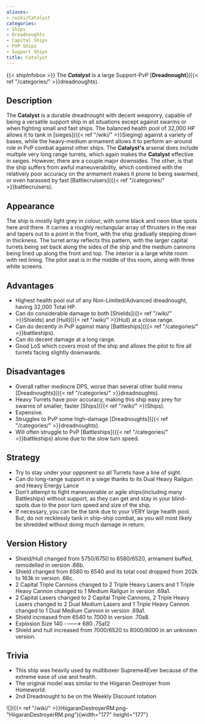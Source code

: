 ```yaml
---
aliases:
- /wiki/Catalyst
categories:
- Ships
- Dreadnoughts
- Capital Ships
- PVP Ships
- Support Ships
title: Catalyst
---
```


{{< shipInfobox >}} The **_Catalyst_** is a large Support-PvP [**Dreadnought**]({{< ref "/categories/" >}}dreadnoughts).

## Description

The **Catalyst** is a durable dreadnought with decent weaponry, capable of being a versatile support ship in all situations except against swarms or when fighting small and fast ships. The balanced health pool of 32,000 HP allows it to tank in [sieges]({{< ref "/wiki/" >}}Sieging) against a variety of bases, while the heavy-medium armament allows it to perform an-around role in PvP combat against other ships. The **Catalyst's** arsenal does include multiple very long range turrets, which again makes the **Catalyst** effective in seiges. However, there are a couple major downsides. The other, is that the ship suffers from awful maneuverability, which combined with the relatively poor accuracy on the armament makes it prone to being swarmed, or even harassed by fast [Battlecruisers]({{< ref "/categories/" >}}battlecruisers).

## Appearance

The ship is mostly light grey in colour, with some black and neon blue spots here and there. It carries a roughly rectangular array of thrusters in the rear and tapers out to a point in the front, with the ship gradually stepping down in thickness. The turret array reflects this pattern, with the larger capital turrets being set back along the sides of the ship and the medium cannons being lined up along the front and top. The interior is a large white room with red lining. The pilot seat is in the middle of this room, along with three white screens.

## Advantages

- Highest health pool out of any Non-Limited/Advanced dreadnought, having 32,000 Total HP.
- Can do considerable damage to both [Shields]({{< ref "/wiki/" >}}Shields) and [Hull]({{< ref "/wiki/" >}}Hull) at a close range.
- Can do decently in PvP against many [Battleships]({{< ref "/categories/" >}}battleships).
- Can do decent damage at a long range.
- Good LoS which covers most of the ship and allows the pilot to fire all turrets facing slightly downwards.

## Disadvantages

- Overall rather mediocre DPS, worse than several other build menu [Dreadnoughts]({{< ref "/categories/" >}}dreadnoughts).
- Heavy Turrets have poor accuracy, making this ship easy prey for swarms of smaller, faster [Ships]({{< ref "/wiki/" >}}Ships).
- Expensive.
- Struggles to PvP some high-damage [Dreadnoughts]({{< ref "/categories/" >}}dreadnoughts).
- Will often struggle to PvP [Battleships]({{< ref "/categories/" >}}battleships) alone due to the slow turn speed.

## Strategy

- Try to stay under your opponent so all Turrets have a line of sight.
- Can do long-range support in a siege thanks to its Dual Heavy Railgun and Heavy Energy Lance
- Don't attempt to fight maneuverable or agile ships(including many Battleships) without support, as they can get and stay in your blind-spots due to the poor turn speed and size of the ship.
- If necessary, you can be the tank due to your VERY large health pool. But, do not recklessly tank in ship-ship combat, as you will most likely be shredded without doing much damage in return.

## Version History 

- Shield/Hull changed from 5750/6750 to 6580/6520, armament buffed, remodelled in version .66b.
- Shield changed from 6580 to 6540 and its total cost dropped from 202k to 163k in version .66c.
- 2 Capital Triple Cannons changed to 2 Triple Heavy Lasers and 1 Triple Heavy Cannon changed to 1 Medium Railgun in version .69a1.
- 2 Capital Lasers changed to 2 Capital Triple Cannons, 2 Triple Heavy Lasers changed to 2 Dual Medium Lasers and 1 Triple Heavy Cannon changed to 1 Dual Medium Cannon in version .69a1.
- Shield increased from 6540 to 7000 in version .70a8.
- Explosion Size 140 ----> 680 .75a12
- Shield and hull increased from 7000/6520 to 8000/8000 in an unknown version.

## Trivia

- This ship was heavily used by multiboxer Supreme4Ever because of the extreme ease of use and health.
- The original model was similar to the Hiigaran Destroyer from Homeworld.
- 2nd Dreadnought to be on the Weekly Discount rotation

![]({{< ref "/wiki/" >}}HiigaranDestroyerRM.png-"HiigaranDestroyerRM.png"){width="177" height="177"}